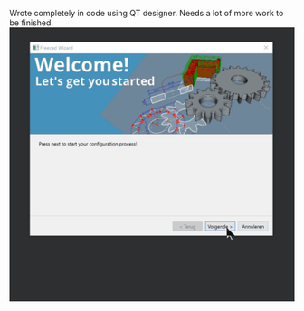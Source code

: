 Wrote completely in code using QT designer. 
Needs a lot of more work to be finished. 
![afbeelding](gif_screenshots.gif)


